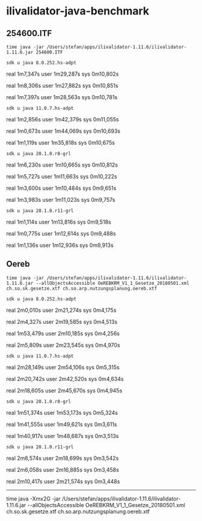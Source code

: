 # ilivalidator-java-benchmark

## 254600.ITF
```
time java -jar /Users/stefan/apps/ilivalidator-1.11.6/ilivalidator-1.11.6.jar 254600.ITF
```

```
sdk u java 8.0.252.hs-adpt
```

real	1m7,347s
user	1m29,287s
sys	0m10,802s


real	1m8,306s
user	1m27,882s
sys	0m10,851s


real	1m7,397s
user	1m28,563s
sys	0m10,781s


```
sdk u java 11.0.7.hs-adpt
```

real	1m2,856s
user	1m42,379s
sys	0m11,055s

real	1m0,673s
user	1m44,069s
sys	0m10,693s

real	1m1,119s
user	1m35,818s
sys	0m10,675s

```
sdk u java 20.1.0.r8-grl
```

real	1m6,230s
user	1m10,665s
sys	0m10,812s

real	1m5,727s
user	1m11,663s
sys	0m10,222s

real	1m3,600s
user	1m10,484s
sys	0m9,651s

real	1m3,983s
user	1m11,023s
sys	0m9,757s

```
sdk u java 20.1.0.r11-grl
```

real	1m1,114s
user	1m13,816s
sys	0m9,518s

real	1m0,775s
user	1m12,614s
sys	0m9,488s

real	1m1,136s
user	1m12,936s
sys	0m9,913s

## Oereb

```
time java -jar /Users/stefan/apps/ilivalidator-1.11.6/ilivalidator-1.11.6.jar --allObjectsAccessible OeREBKRM_V1_1_Gesetze_20180501.xml ch.so.sk.gesetze.xtf ch.so.arp.nutzungsplanung.oereb.xtf
```

```
sdk u java 8.0.252.hs-adpt
```

real	2m0,010s
user	2m21,274s
sys	0m4,175s

real	2m4,327s
user	2m19,585s
sys	0m4,513s

real	1m53,479s
user	2m10,185s
sys	0m4,256s

real	2m5,809s
user	2m23,545s
sys	0m4,970s

```
sdk u java 11.0.7.hs-adpt
```
real	2m28,149s
user	2m54,106s
sys	0m5,315s

real	2m20,742s
user	2m42,520s
sys	0m4,634s

real	2m18,605s
user	2m45,670s
sys	0m4,945s

```
sdk u java 20.1.0.r8-grl
```

real	1m51,374s
user	1m53,173s
sys	0m5,324s

real	1m41,555s
user	1m49,621s
sys	0m3,611s

real	1m40,917s
user	1m48,687s
sys	0m3,513s

```
sdk u java 20.1.0.r11-grl
```

real	2m8,574s
user	2m18,699s
sys	0m3,542s

real	2m6,058s
user	2m16,885s
sys	0m3,458s

real	2m10,417s
user	2m21,574s
sys	0m3,448s

------

time java -Xmx2G -jar /Users/stefan/apps/ilivalidator-1.11.6/ilivalidator-1.11.6.jar --allObjectsAccessible OeREBKRM_V1_1_Gesetze_20180501.xml ch.so.sk.gesetze.xtf ch.so.arp.nutzungsplanung.oereb.xtf
